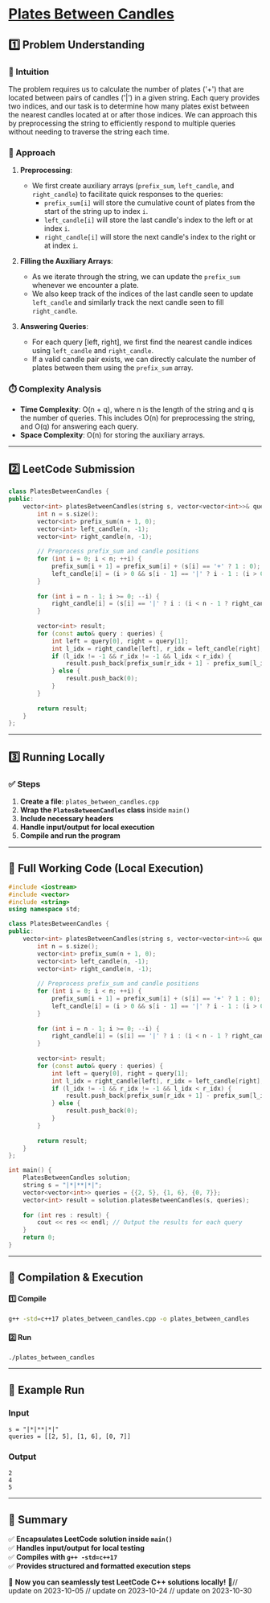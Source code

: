 # **[Plates Between Candles](https://leetcode.com/problems/plates-between-candles/description/)**  

## **1️⃣ Problem Understanding**  
### **📌 Intuition**  
The problem requires us to calculate the number of plates ('+') that are located between pairs of candles ('|') in a given string. Each query provides two indices, and our task is to determine how many plates exist between the nearest candles located at or after those indices. We can approach this by preprocessing the string to efficiently respond to multiple queries without needing to traverse the string each time.

### **🚀 Approach**  
1. **Preprocessing**: 
    - We first create auxiliary arrays (`prefix_sum`, `left_candle`, and `right_candle`) to facilitate quick responses to the queries:
        - `prefix_sum[i]` will store the cumulative count of plates from the start of the string up to index `i`.
        - `left_candle[i]` will store the last candle's index to the left or at index `i`.
        - `right_candle[i]` will store the next candle's index to the right or at index `i`.

2. **Filling the Auxiliary Arrays**:
    - As we iterate through the string, we can update the `prefix_sum` whenever we encounter a plate.
    - We also keep track of the indices of the last candle seen to update `left_candle` and similarly track the next candle seen to fill `right_candle`.

3. **Answering Queries**:
    - For each query [left, right], we first find the nearest candle indices using `left_candle` and `right_candle`.
    - If a valid candle pair exists, we can directly calculate the number of plates between them using the `prefix_sum` array.

### **⏱️ Complexity Analysis**  
- **Time Complexity**: O(n + q), where n is the length of the string and q is the number of queries. This includes O(n) for preprocessing the string, and O(q) for answering each query.
- **Space Complexity**: O(n) for storing the auxiliary arrays.

---  

## **2️⃣ LeetCode Submission**  
```cpp
class PlatesBetweenCandles {
public:
    vector<int> platesBetweenCandles(string s, vector<vector<int>>& queries) {
        int n = s.size();
        vector<int> prefix_sum(n + 1, 0);
        vector<int> left_candle(n, -1);
        vector<int> right_candle(n, -1);
        
        // Preprocess prefix_sum and candle positions
        for (int i = 0; i < n; ++i) {
            prefix_sum[i + 1] = prefix_sum[i] + (s[i] == '+' ? 1 : 0);
            left_candle[i] = (i > 0 && s[i - 1] == '|' ? i - 1 : (i > 0 ? left_candle[i - 1] : -1));
        }
        
        for (int i = n - 1; i >= 0; --i) {
            right_candle[i] = (s[i] == '|' ? i : (i < n - 1 ? right_candle[i + 1] : -1));
        }
        
        vector<int> result;
        for (const auto& query : queries) {
            int left = query[0], right = query[1];
            int l_idx = right_candle[left], r_idx = left_candle[right];
            if (l_idx != -1 && r_idx != -1 && l_idx < r_idx) {
                result.push_back(prefix_sum[r_idx + 1] - prefix_sum[l_idx + 1]);
            } else {
                result.push_back(0);
            }
        }
        
        return result;
    }
};
```  

---  

## **3️⃣ Running Locally**  
### **✅ Steps**  
1. **Create a file**: `plates_between_candles.cpp`  
2. **Wrap the `PlatesBetweenCandles` class** inside `main()`  
3. **Include necessary headers**  
4. **Handle input/output for local execution**  
5. **Compile and run the program**  

---  

## **📝 Full Working Code (Local Execution)**  
```cpp
#include <iostream>
#include <vector>
#include <string>
using namespace std;

class PlatesBetweenCandles {
public:
    vector<int> platesBetweenCandles(string s, vector<vector<int>>& queries) {
        int n = s.size();
        vector<int> prefix_sum(n + 1, 0);
        vector<int> left_candle(n, -1);
        vector<int> right_candle(n, -1);
        
        // Preprocess prefix_sum and candle positions
        for (int i = 0; i < n; ++i) {
            prefix_sum[i + 1] = prefix_sum[i] + (s[i] == '+' ? 1 : 0);
            left_candle[i] = (i > 0 && s[i - 1] == '|' ? i - 1 : (i > 0 ? left_candle[i - 1] : -1));
        }
        
        for (int i = n - 1; i >= 0; --i) {
            right_candle[i] = (s[i] == '|' ? i : (i < n - 1 ? right_candle[i + 1] : -1));
        }
        
        vector<int> result;
        for (const auto& query : queries) {
            int left = query[0], right = query[1];
            int l_idx = right_candle[left], r_idx = left_candle[right];
            if (l_idx != -1 && r_idx != -1 && l_idx < r_idx) {
                result.push_back(prefix_sum[r_idx + 1] - prefix_sum[l_idx + 1]);
            } else {
                result.push_back(0);
            }
        }
        
        return result;
    }
};

int main() {
    PlatesBetweenCandles solution;
    string s = "|*|**|*|";
    vector<vector<int>> queries = {{2, 5}, {1, 6}, {0, 7}};
    vector<int> result = solution.platesBetweenCandles(s, queries);
    
    for (int res : result) {
        cout << res << endl; // Output the results for each query
    }
    return 0;
}
```  

---  

## **🔧 Compilation & Execution**  
#### **1️⃣ Compile**  
```bash
g++ -std=c++17 plates_between_candles.cpp -o plates_between_candles
```  

#### **2️⃣ Run**  
```bash
./plates_between_candles
```  

---  

## **🎯 Example Run**  
### **Input**  
```
s = "|*|**|*|"
queries = [[2, 5], [1, 6], [0, 7]]
```  
### **Output**  
```
2
4
5
```  

---  

## **📌 Summary**  
✅ **Encapsulates LeetCode solution inside `main()`**  
✅ **Handles input/output for local testing**  
✅ **Compiles with `g++ -std=c++17`**  
✅ **Provides structured and formatted execution steps**  

🚀 **Now you can seamlessly test LeetCode C++ solutions locally!** 🚀// update on 2023-10-05
// update on 2023-10-24
// update on 2023-10-30

